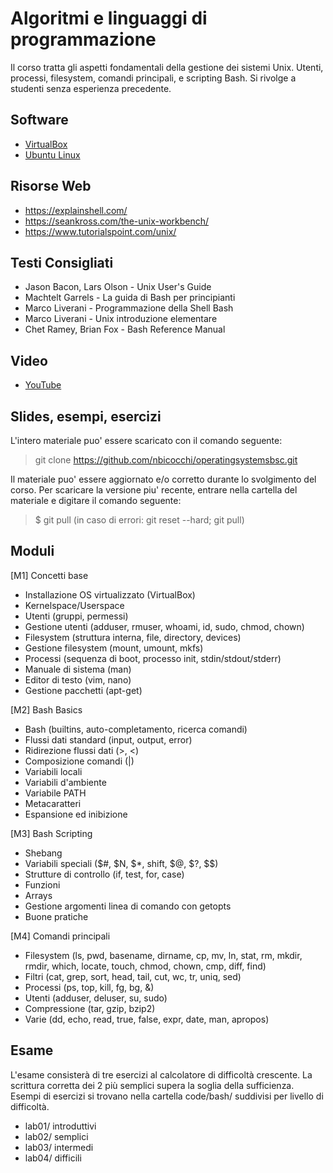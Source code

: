# Algoritmi e linguaggi di programmazione

Il corso tratta gli aspetti fondamentali della gestione dei sistemi Unix. Utenti, processi, filesystem, comandi principali, e scripting Bash. Si rivolge a studenti senza esperienza precedente.

## Software
* [VirtualBox](https://www.virtualbox.org/wiki/Downloads)
* [Ubuntu Linux](https://www.ubuntu-it.org/download)

## Risorse Web
* https://explainshell.com/
* https://seankross.com/the-unix-workbench/
* https://www.tutorialspoint.com/unix/

## Testi Consigliati
* Jason Bacon, Lars Olson - Unix User's Guide
* Machtelt Garrels - La guida di Bash per principianti
* Marco Liverani - Programmazione della Shell Bash
* Marco Liverani - Unix introduzione elementare
* Chet Ramey, Brian Fox - Bash Reference Manual

## Video
* [YouTube](https://www.youtube.com/watch?v=mWjhPDmyV-w&list=PLhlcRDRHVUzR-5TKDC1VPMtyhEyyQ5uwy)

## Slides, esempi, esercizi
L'intero materiale puo' essere scaricato con il comando seguente:

> git clone https://github.com/nbicocchi/operatingsystemsbsc.git

Il materiale puo' essere aggiornato e/o corretto durante lo svolgimento del corso. Per scaricare la versione piu' recente, entrare nella cartella del materiale e digitare il comando seguente:

> $ git pull (in caso di errori: git reset --hard; git pull)

## Moduli 
[M1] Concetti base
* Installazione OS virtualizzato (VirtualBox)
* Kernelspace/Userspace
* Utenti (gruppi, permessi)
* Gestione utenti (adduser, rmuser, whoami, id, sudo, chmod, chown)
* Filesystem (struttura interna, file, directory, devices)
* Gestione filesystem (mount, umount, mkfs)
* Processi (sequenza di boot, processo init, stdin/stdout/stderr)
* Manuale di sistema (man)
* Editor di testo (vim, nano)
* Gestione pacchetti (apt-get)

[M2] Bash Basics
* Bash (builtins, auto-completamento, ricerca comandi)
* Flussi dati standard (input, output, error)
* Ridirezione flussi dati (>, <)
* Composizione comandi (|)
* Variabili locali
* Variabili d'ambiente
* Variabile PATH
* Metacaratteri
* Espansione ed inibizione

[M3] Bash Scripting
* Shebang
* Variabili speciali ($#, $N, $\*, shift, $@, $?, $$)
* Strutture di controllo (if, test, for, case) 
* Funzioni
* Arrays
* Gestione argomenti linea di comando con getopts
* Buone pratiche

[M4] Comandi principali
* Filesystem (ls, pwd, basename, dirname, cp, mv, ln, stat, rm, mkdir, rmdir, which, locate, touch, chmod, chown, cmp, diff, find)
* Filtri (cat, grep, sort, head, tail, cut, wc, tr, uniq, sed)
* Processi (ps, top, kill, fg, bg, &)
* Utenti (adduser, deluser, su, sudo)
* Compressione (tar, gzip, bzip2)
* Varie (dd, echo, read, true, false, expr, date, man, apropos)

## Esame
L'esame consisterà di tre esercizi al calcolatore di difficoltà crescente. La scrittura corretta dei 2 più semplici supera la soglia della sufficienza. Esempi di esercizi si trovano nella cartella code/bash/ suddivisi per livello di difficoltà.

* lab01/ introduttivi
* lab02/ semplici
* lab03/ intermedi
* lab04/ difficili

